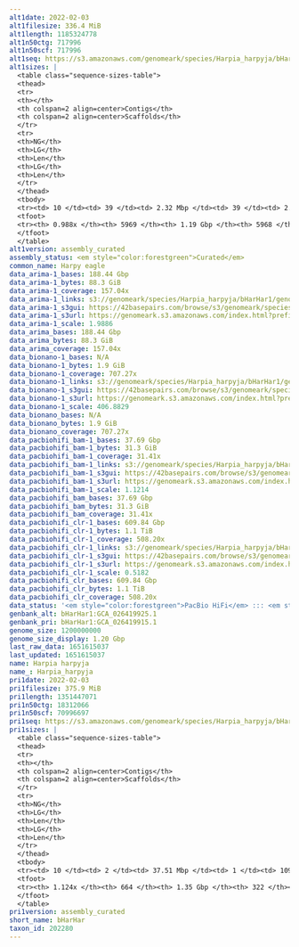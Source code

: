 ```yaml
---
alt1date: 2022-02-03
alt1filesize: 336.4 MiB
alt1length: 1185324778
alt1n50ctg: 717996
alt1n50scf: 717996
alt1seq: https://s3.amazonaws.com/genomeark/species/Harpia_harpyja/bHarHar1/assembly_curated/bHarHar1.alt.cur.20220203.fasta.gz
alt1sizes: |
  <table class="sequence-sizes-table">
  <thead>
  <tr>
  <th></th>
  <th colspan=2 align=center>Contigs</th>
  <th colspan=2 align=center>Scaffolds</th>
  </tr>
  <tr>
  <th>NG</th>
  <th>LG</th>
  <th>Len</th>
  <th>LG</th>
  <th>Len</th>
  </tr>
  </thead>
  <tbody>
  <tr><td> 10 </td><td> 39 </td><td> 2.32 Mbp </td><td> 39 </td><td> 2.32 Mbp </td></tr>  <tr><td> 20 </td><td> 103 </td><td> 1.61 Mbp </td><td> 103 </td><td> 1.61 Mbp </td></tr>  <tr><td> 30 </td><td> 188 </td><td> 1.24 Mbp </td><td> 188 </td><td> 1.24 Mbp </td></tr>  <tr><td> 40 </td><td> 298 </td><td> 0.96 Mbp </td><td> 298 </td><td> 0.96 Mbp </td></tr>  <tr style="background-color:#cccccc;"><td> 50 </td><td> 442 </td><td> 0.72 Mbp </td><td> 442 </td><td> 0.72 Mbp </td></tr>  <tr><td> 60 </td><td> 641 </td><td> 0.50 Mbp </td><td> 641 </td><td> 0.50 Mbp </td></tr>  <tr><td> 70 </td><td> 935 </td><td> 318.14 Kbp </td><td> 935 </td><td> 318.14 Kbp </td></tr>  <tr><td> 80 </td><td> 1462 </td><td> 157.68 Kbp </td><td> 1462 </td><td> 157.68 Kbp </td></tr>  <tr><td> 90 </td><td> 2826 </td><td> 53.94 Kbp </td><td> 2825 </td><td> 53.99 Kbp </td></tr>  <tr><td> 100 </td><td> 0 </td><td>  </td><td> 0 </td><td>  </td></tr>  </tbody>
  <tfoot>
  <tr><th> 0.988x </th><th> 5969 </th><th> 1.19 Gbp </th><th> 5968 </th><th> 1.19 Gbp </th></tr>
  </tfoot>
  </table>
alt1version: assembly_curated
assembly_status: <em style="color:forestgreen">Curated</em>
common_name: Harpy eagle
data_arima-1_bases: 188.44 Gbp
data_arima-1_bytes: 88.3 GiB
data_arima-1_coverage: 157.04x
data_arima-1_links: s3://genomeark/species/Harpia_harpyja/bHarHar1/genomic_data/arima/<br>
data_arima-1_s3gui: https://42basepairs.com/browse/s3/genomeark/species/Harpia_harpyja/bHarHar1/genomic_data/arima/
data_arima-1_s3url: https://genomeark.s3.amazonaws.com/index.html?prefix=species/Harpia_harpyja/bHarHar1/genomic_data/arima/
data_arima-1_scale: 1.9886
data_arima_bases: 188.44 Gbp
data_arima_bytes: 88.3 GiB
data_arima_coverage: 157.04x
data_bionano-1_bases: N/A
data_bionano-1_bytes: 1.9 GiB
data_bionano-1_coverage: 707.27x
data_bionano-1_links: s3://genomeark/species/Harpia_harpyja/bHarHar1/genomic_data/bionano/<br>
data_bionano-1_s3gui: https://42basepairs.com/browse/s3/genomeark/species/Harpia_harpyja/bHarHar1/genomic_data/bionano/
data_bionano-1_s3url: https://genomeark.s3.amazonaws.com/index.html?prefix=species/Harpia_harpyja/bHarHar1/genomic_data/bionano/
data_bionano-1_scale: 406.8829
data_bionano_bases: N/A
data_bionano_bytes: 1.9 GiB
data_bionano_coverage: 707.27x
data_pacbiohifi_bam-1_bases: 37.69 Gbp
data_pacbiohifi_bam-1_bytes: 31.3 GiB
data_pacbiohifi_bam-1_coverage: 31.41x
data_pacbiohifi_bam-1_links: s3://genomeark/species/Harpia_harpyja/bHarHar1/genomic_data/pacbio_hifi/<br>
data_pacbiohifi_bam-1_s3gui: https://42basepairs.com/browse/s3/genomeark/species/Harpia_harpyja/bHarHar1/genomic_data/pacbio_hifi/
data_pacbiohifi_bam-1_s3url: https://genomeark.s3.amazonaws.com/index.html?prefix=species/Harpia_harpyja/bHarHar1/genomic_data/pacbio_hifi/
data_pacbiohifi_bam-1_scale: 1.1214
data_pacbiohifi_bam_bases: 37.69 Gbp
data_pacbiohifi_bam_bytes: 31.3 GiB
data_pacbiohifi_bam_coverage: 31.41x
data_pacbiohifi_clr-1_bases: 609.84 Gbp
data_pacbiohifi_clr-1_bytes: 1.1 TiB
data_pacbiohifi_clr-1_coverage: 508.20x
data_pacbiohifi_clr-1_links: s3://genomeark/species/Harpia_harpyja/bHarHar1/genomic_data/pacbio_hifi/<br>
data_pacbiohifi_clr-1_s3gui: https://42basepairs.com/browse/s3/genomeark/species/Harpia_harpyja/bHarHar1/genomic_data/pacbio_hifi/
data_pacbiohifi_clr-1_s3url: https://genomeark.s3.amazonaws.com/index.html?prefix=species/Harpia_harpyja/bHarHar1/genomic_data/pacbio_hifi/
data_pacbiohifi_clr-1_scale: 0.5182
data_pacbiohifi_clr_bases: 609.84 Gbp
data_pacbiohifi_clr_bytes: 1.1 TiB
data_pacbiohifi_clr_coverage: 508.20x
data_status: '<em style="color:forestgreen">PacBio HiFi</em> ::: <em style="color:forestgreen">Arima</em>'
genbank_alt: bHarHar1:GCA_026419925.1
genbank_pri: bHarHar1:GCA_026419915.1
genome_size: 1200000000
genome_size_display: 1.20 Gbp
last_raw_data: 1651615037
last_updated: 1651615037
name: Harpia harpyja
name_: Harpia_harpyja
pri1date: 2022-02-03
pri1filesize: 375.9 MiB
pri1length: 1351447071
pri1n50ctg: 18312066
pri1n50scf: 70996697
pri1seq: https://s3.amazonaws.com/genomeark/species/Harpia_harpyja/bHarHar1/assembly_curated/bHarHar1.pri.cur.20220203.fasta.gz
pri1sizes: |
  <table class="sequence-sizes-table">
  <thead>
  <tr>
  <th></th>
  <th colspan=2 align=center>Contigs</th>
  <th colspan=2 align=center>Scaffolds</th>
  </tr>
  <tr>
  <th>NG</th>
  <th>LG</th>
  <th>Len</th>
  <th>LG</th>
  <th>Len</th>
  </tr>
  </thead>
  <tbody>
  <tr><td> 10 </td><td> 2 </td><td> 37.51 Mbp </td><td> 1 </td><td> 109.61 Mbp </td></tr>  <tr><td> 20 </td><td> 5 </td><td> 31.85 Mbp </td><td> 2 </td><td> 90.87 Mbp </td></tr>  <tr><td> 30 </td><td> 9 </td><td> 27.19 Mbp </td><td> 3 </td><td> 86.87 Mbp </td></tr>  <tr><td> 40 </td><td> 14 </td><td> 22.46 Mbp </td><td> 4 </td><td> 83.80 Mbp </td></tr>  <tr style="background-color:#cccccc;"><td> 50 </td><td> 20 </td><td style="background-color:#88ff88;"> 18.31 Mbp </td><td> 6 </td><td style="background-color:#88ff88;"> 71.00 Mbp </td></tr>  <tr><td> 60 </td><td> 27 </td><td> 16.32 Mbp </td><td> 8 </td><td> 53.30 Mbp </td></tr>  <tr><td> 70 </td><td> 36 </td><td> 13.42 Mbp </td><td> 10 </td><td> 47.19 Mbp </td></tr>  <tr><td> 80 </td><td> 45 </td><td> 11.63 Mbp </td><td> 13 </td><td> 45.16 Mbp </td></tr>  <tr><td> 90 </td><td> 60 </td><td> 6.13 Mbp </td><td> 16 </td><td> 34.17 Mbp </td></tr>  <tr><td> 100 </td><td> 91 </td><td> 1.85 Mbp </td><td> 20 </td><td> 24.56 Mbp </td></tr>  </tbody>
  <tfoot>
  <tr><th> 1.124x </th><th> 664 </th><th> 1.35 Gbp </th><th> 322 </th><th> 1.35 Gbp </th></tr>
  </tfoot>
  </table>
pri1version: assembly_curated
short_name: bHarHar
taxon_id: 202280
---
```

